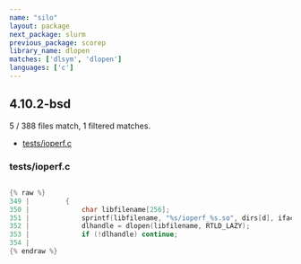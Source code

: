 ```yaml
---
name: "silo"
layout: package
next_package: slurm
previous_package: scorep
library_name: dlopen
matches: ['dlsym', 'dlopen']
languages: ['c']
---
```

## 4.10.2-bsd
5 / 388 files match, 1 filtered matches.

 - [tests/ioperf.c](#testsioperfc)

### tests/ioperf.c

```c

{% raw %}
349 |         {
350 |             char libfilename[256];
351 |             sprintf(libfilename, "%s/ioperf_%s.so", dirs[d], ifacename);
352 |             dlhandle = dlopen(libfilename, RTLD_LAZY);
353 |             if (!dlhandle) continue;
354 | 
{% endraw %}

```